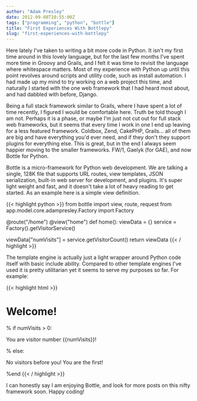 ```yaml
---
author: "Adam Presley"
date: 2012-09-08T10:55:00Z
tags: ["programming", "python", "bottle"]
title: "First Experiences With Bottlepy"
slug: "first-experiences-with-bottlepy"
---
```


Here lately I've taken to writing a bit more code in Python. It isn't my
first time around in this lovely language, but for the last few months
I've spent more time in Groovy and Grails, and I felt it was time to
revisit the language where whitespace matters. Most of my experience
with Python up until this point revolves around scripts and utility
code, such as install automation. I had made up my mind to try working
on a web project this time, and naturally I started with the one web
framework that I had heard most about, and had dabbled with before,
Django.

Being a full stack framework similar to Grails, where
I have spent a lot of time recently, I figured I would be comfortable
here. Truth be told though I am not. Perhaps it is a phase, or maybe I'm
just not cut out for full stack web frameworks, but it seems that every
time I work in one I end up leaving for a less featured framework.
Coldbox, Zend, CakePHP, Grails... all of them are big and have
everything you'd ever need, and if they don't they support plugins for
everything else. This is great, but in the end I always seem happier
moving to the smaller frameworks. FW/1, Gaelyk (for GAE), and now Bottle
for Python.

Bottle is a micro-framework for Python web development. We are talking a
single, 128K file that supports URL routes, view templates, JSON
serialization, built-in web server for development, and plugins. It's
super light weight and fast, and it doesn't take a lot of heavy reading
to get started. As an example here is a simple view definition.

{{< highlight python >}}
from bottle import view, route, request
from app.model.core.adampresley.Factory import Factory

@route("/home")
@view("home")
def home():
   viewData = {}
   service = Factory().getVisitorService()

   viewData["numVisits"] = service.getVisitorCount()
   return viewData
{{< / highlight >}}

The template engine is actually just a light wrapper around Python code
itself with basic include ability. Compared to other template engines
I've used it is pretty utilitarian yet it seems to serve my purposes so
far. For example:

{{< highlight html >}}
<h1>Welcome!</h1>
% if numVisits > 0:
   <p>You are visitor number {{numVisits}}!</p>
% else:
   <p>No visitors before you! You are the first!</p>
%end
{{< / highlight >}}

I can honestly say I am enjoying Bottle, and look for more posts on
this nifty framework soon. Happy coding!
